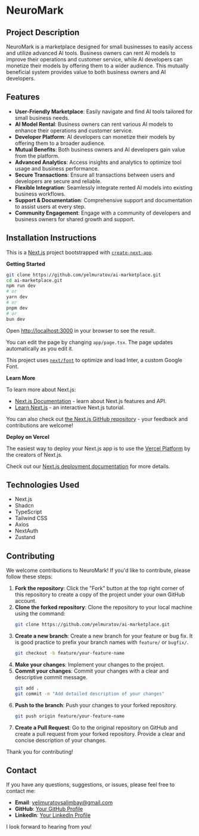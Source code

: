# NeuroMark

## Project Description

NeuroMark is a marketplace designed for small businesses to easily access and utilize advanced AI tools. Business owners can rent AI models to improve their operations and customer service, while AI developers can monetize their models by offering them to a wider audience. This mutually beneficial system provides value to both business owners and AI developers.

## Features

- **User-Friendly Marketplace**: Easily navigate and find AI tools tailored for small business needs.
- **AI Model Rental**: Business owners can rent various AI models to enhance their operations and customer service.
- **Developer Platform**: AI developers can monetize their models by offering them to a broader audience.
- **Mutual Benefits**: Both business owners and AI developers gain value from the platform.
- **Advanced Analytics**: Access insights and analytics to optimize tool usage and business performance.
- **Secure Transactions**: Ensure all transactions between users and developers are secure and reliable.
- **Flexible Integration**: Seamlessly integrate rented AI models into existing business workflows.
- **Support & Documentation**: Comprehensive support and documentation to assist users at every step.
- **Community Engagement**: Engage with a community of developers and business owners for shared growth and support.

## Installation Instructions

This is a [Next.js](https://nextjs.org/) project bootstrapped with [`create-next-app`](https://github.com/vercel/next.js/tree/canary/packages/create-next-app).

**Getting Started**

```bash
git clone https://github.com/yelmuratov/ai-marketplace.git
cd ai-marketplace.git
npm run dev
# or
yarn dev
# or
pnpm dev
# or
bun dev
```

Open [http://localhost:3000](http://localhost:3000/) in your browser to see the result.

You can edit the page by changing `app/page.tsx`. The page updates automatically as you edit it.

This project uses [`next/font`](https://nextjs.org/docs/basic-features/font-optimization) to optimize and load Inter, a custom Google Font.

**Learn More**

To learn more about Next.js:

- [Next.js Documentation](https://nextjs.org/docs) - learn about Next.js features and API.
- [Learn Next.js](https://nextjs.org/learn) - an interactive Next.js tutorial.

You can also check out [the Next.js GitHub repository](https://github.com/vercel/next.js/) - your feedback and contributions are welcome!

**Deploy on Vercel**

The easiest way to deploy your Next.js app is to use the [Vercel Platform](https://vercel.com/new?utm_medium=default-template&filter=next.js&utm_source=create-next-app&utm_campaign=create-next-app-readme) by the creators of Next.js.

Check out our [Next.js deployment documentation](https://nextjs.org/docs/deployment) for more details.

## Technologies Used

- Next.js
- Shadcn
- TypeScript
- Tailwind CSS
- Axios
- NextAuth
- Zustand

## Contributing

We welcome contributions to NeuroMark! If you'd like to contribute, please follow these steps:

1. **Fork the repository**: Click the "Fork" button at the top right corner of this repository to create a copy of the project under your own GitHub account.
2. **Clone the forked repository**: Clone the repository to your local machine using the command:
    ```bash
    git clone https://github.com/yelmuratov/ai-marketplace.git
    ```
3. **Create a new branch**: Create a new branch for your feature or bug fix. It is good practice to prefix your branch names with `feature/` or `bugfix/`.
    ```bash
    git checkout -b feature/your-feature-name
    ```
4. **Make your changes**: Implement your changes to the project.
5. **Commit your changes**: Commit your changes with a clear and descriptive commit message.
    ```bash
    git add .
    git commit -m "Add detailed description of your changes"
    ```
6. **Push to the branch**: Push your changes to your forked repository.
    ```bash
    git push origin feature/your-feature-name
    ```
7. **Create a Pull Request**: Go to the original repository on GitHub and create a pull request from your forked repository. Provide a clear and concise description of your changes.

Thank you for contributing!

## Contact

If you have any questions, suggestions, or issues, please feel free to contact me:

- **Email**: [yelimuratovsalimbay@gmail.com](mailto:yelimuratovsalimbay@gmail.com)
- **GitHub**: [Your GitHub Profile](https://github.com/yelmuratov)
- **LinkedIn**: [Your LinkedIn Profile](https://www.linkedin.com/in/salimbayelmuratov/)

I look forward to hearing from you!
```
